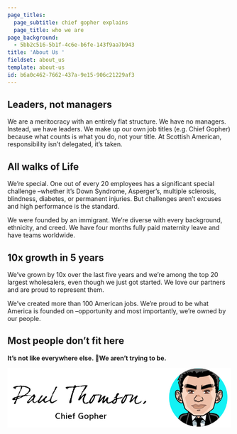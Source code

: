 ```yaml
---
page_titles:
  page_subtitle: chief gopher explains
  page_title: who we are
page_background:
  - 5bb2c516-5b1f-4c6e-b6fe-143f9aa7b943
title: 'About Us '
fieldset: about_us
template: about-us
id: b6a0c462-7662-437a-9e15-906c21229af3
---
```

## Leaders, not managers
We are a meritocracy with an entirely flat structure. We have no managers. Instead, we have leaders. We make up our own job titles (e.g. Chief Gopher) because what counts is what you do, not your title. At Scottish American, responsibility isn’t delegated, it’s taken.

## All walks of Life
We’re special. One out of every 20 employees has a significant special challenge –whether it’s Down Syndrome, Asperger’s, multiple sclerosis, blindness, diabetes, or permanent injuries. But challenges aren’t excuses and high performance is the standard.

We were founded by an immigrant. We’re diverse with every background, ethnicity, and creed. We have four months fully paid maternity leave and have teams worldwide.

## 10x growth in 5 years
We’ve grown by 10x over the last five years and we’re among the top 20 largest wholesalers, even though we just got started. We love our partners and are proud to represent them. 

We’ve created more than 100 American jobs. We’re proud to be what America is founded on –opportunity and most importantly, we’re owned by our people.

## Most people don’t fit here
**It’s not like everywhere else. We aren’t trying to be.**

![](/assets/pt-sig.jpg)